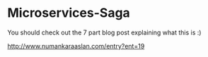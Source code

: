 # Microservices-Saga

You should check out the 7 part blog post explaining what this is :)

http://www.numankaraaslan.com/entry?ent=19
